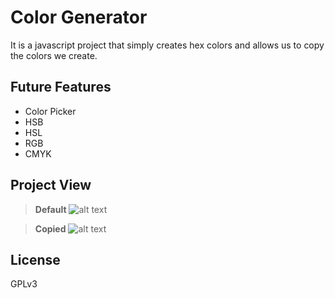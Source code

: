 # Color Generator
It is a javascript project that simply creates hex colors and allows us to copy the colors we create.

## Future Features
- Color Picker
- HSB
- HSL
- RGB
- CMYK

## Project View
> **Default**
![alt text](https://i.hizliresim.com/49BGhR.png)

> **Copied**
![alt text](https://i.hizliresim.com/DhJoog.png)

## License
GPLv3
